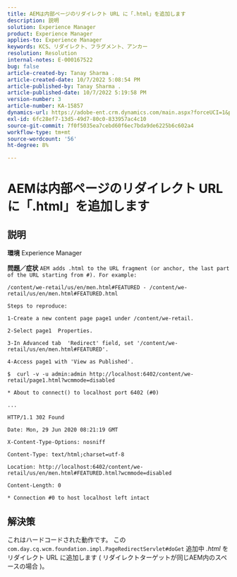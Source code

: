 ```yaml
---
title: AEMは内部ページのリダイレクト URL に「.html」を追加します
description: 説明
solution: Experience Manager
product: Experience Manager
applies-to: Experience Manager
keywords: KCS、リダイレクト、フラグメント、アンカー
resolution: Resolution
internal-notes: E-000167522
bug: false
article-created-by: Tanay Sharma .
article-created-date: 10/7/2022 5:08:54 PM
article-published-by: Tanay Sharma .
article-published-date: 10/7/2022 5:19:58 PM
version-number: 3
article-number: KA-15857
dynamics-url: https://adobe-ent.crm.dynamics.com/main.aspx?forceUCI=1&pagetype=entityrecord&etn=knowledgearticle&id=fcc1d6b3-6246-ed11-bba2-0022480868ff
exl-id: 6fc28ef7-13d5-49d7-80c0-833957ac4c10
source-git-commit: 7f0f5035ea7cebd60f6ec7bda9de6225b6c602a4
workflow-type: tm+mt
source-wordcount: '56'
ht-degree: 8%

---
```


# AEMは内部ページのリダイレクト URL に「.html」を追加します

## 説明


<b>環境</b>
Experience Manager

<b>問題／症状</b>
`AEM adds .html to the URL fragment (or anchor, the last part of the URL starting from #). For example:`


```
/content/we-retail/us/en/men.html#FEATURED - /content/we-retail/us/en/men.html#FEATURED.html

Steps to reproduce:
```



```
1-Create a new content page page1 under /content/we-retail.
```



```
2-Select page1  Properties.
```



```
3-In Advanced tab  'Redirect' field, set '/content/we-retail/us/en/men.html#FEATURED'.
```



```
4-Access page1 with 'View as Published'.
```



```
$  curl -v -u admin:admin http://localhost:6402/content/we-retail/page1.html?wcmmode=disabled
```



```
* About to connect() to localhost port 6402 (#0)
```



```
...
```



```
HTTP/1.1 302 Found
```



```
Date: Mon, 29 Jun 2020 08:21:19 GMT
```



```
X-Content-Type-Options: nosniff
```



```
Content-Type: text/html;charset=utf-8
```



```
Location: http://localhost:6402/content/we-retail/us/en/men.html#FEATURED.html?wcmmode=disabled
```



```
Content-Length: 0
```



```
* Connection #0 to host localhost left intact
```



## 解決策


これはハードコードされた動作です。 この `com.day.cq.wcm.foundation.impl.PageRedirectServlet#doGet` 追加中 *.html* をリダイレクト URL に追加します ( リダイレクトターゲットが同じAEM内のスペースの場合 )。
